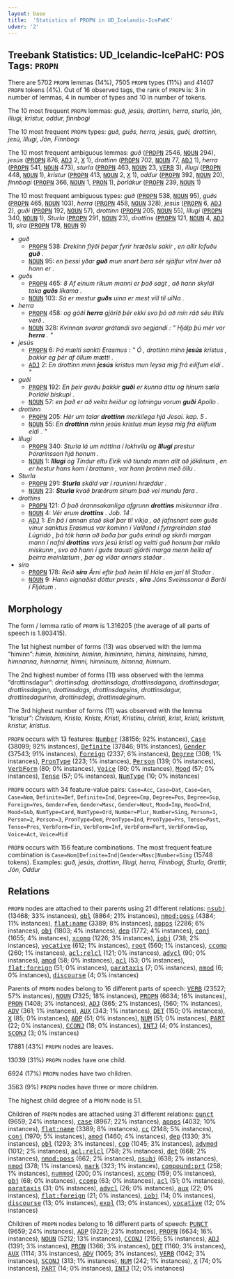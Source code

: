 ```yaml
---
layout: base
title:  'Statistics of PROPN in UD_Icelandic-IcePaHC'
udver: '2'
---
```


## Treebank Statistics: UD_Icelandic-IcePaHC: POS Tags: `PROPN`

There are 5702 `PROPN` lemmas (14%), 7505 `PROPN` types (11%) and 41407 `PROPN` tokens (4%).
Out of 16 observed tags, the rank of `PROPN` is: 3 in number of lemmas, 4 in number of types and 10 in number of tokens.

The 10 most frequent `PROPN` lemmas: <em>guð, jesús, drottinn, herra, sturla, jón, illugi, kristur, oddur, finnbogi</em>

The 10 most frequent `PROPN` types:  <em>guð, guðs, herra, jesús, guði, drottinn, jesú, Illugi, Jón, Finnbogi</em>

The 10 most frequent ambiguous lemmas: <em>guð</em> (<tt><a href="is_icepahc-pos-PROPN.html">PROPN</a></tt> 2546, <tt><a href="is_icepahc-pos-NOUN.html">NOUN</a></tt> 294), <em>jesús</em> (<tt><a href="is_icepahc-pos-PROPN.html">PROPN</a></tt> 876, <tt><a href="is_icepahc-pos-ADJ.html">ADJ</a></tt> 2, <tt><a href="is_icepahc-pos-X.html">X</a></tt> 1), <em>drottinn</em> (<tt><a href="is_icepahc-pos-PROPN.html">PROPN</a></tt> 702, <tt><a href="is_icepahc-pos-NOUN.html">NOUN</a></tt> 77, <tt><a href="is_icepahc-pos-ADJ.html">ADJ</a></tt> 1), <em>herra</em> (<tt><a href="is_icepahc-pos-PROPN.html">PROPN</a></tt> 541, <tt><a href="is_icepahc-pos-NOUN.html">NOUN</a></tt> 473), <em>sturla</em> (<tt><a href="is_icepahc-pos-PROPN.html">PROPN</a></tt> 463, <tt><a href="is_icepahc-pos-NOUN.html">NOUN</a></tt> 23, <tt><a href="is_icepahc-pos-VERB.html">VERB</a></tt> 3), <em>illugi</em> (<tt><a href="is_icepahc-pos-PROPN.html">PROPN</a></tt> 448, <tt><a href="is_icepahc-pos-NOUN.html">NOUN</a></tt> 1), <em>kristur</em> (<tt><a href="is_icepahc-pos-PROPN.html">PROPN</a></tt> 413, <tt><a href="is_icepahc-pos-NOUN.html">NOUN</a></tt> 2, <tt><a href="is_icepahc-pos-X.html">X</a></tt> 1), <em>oddur</em> (<tt><a href="is_icepahc-pos-PROPN.html">PROPN</a></tt> 392, <tt><a href="is_icepahc-pos-NOUN.html">NOUN</a></tt> 20), <em>finnbogi</em> (<tt><a href="is_icepahc-pos-PROPN.html">PROPN</a></tt> 366, <tt><a href="is_icepahc-pos-NOUN.html">NOUN</a></tt> 1, <tt><a href="is_icepahc-pos-PRON.html">PRON</a></tt> 1), <em>þorlákur</em> (<tt><a href="is_icepahc-pos-PROPN.html">PROPN</a></tt> 239, <tt><a href="is_icepahc-pos-NOUN.html">NOUN</a></tt> 1)

The 10 most frequent ambiguous types:  <em>guð</em> (<tt><a href="is_icepahc-pos-PROPN.html">PROPN</a></tt> 538, <tt><a href="is_icepahc-pos-NOUN.html">NOUN</a></tt> 95), <em>guðs</em> (<tt><a href="is_icepahc-pos-PROPN.html">PROPN</a></tt> 465, <tt><a href="is_icepahc-pos-NOUN.html">NOUN</a></tt> 103), <em>herra</em> (<tt><a href="is_icepahc-pos-PROPN.html">PROPN</a></tt> 458, <tt><a href="is_icepahc-pos-NOUN.html">NOUN</a></tt> 328), <em>jesús</em> (<tt><a href="is_icepahc-pos-PROPN.html">PROPN</a></tt> 6, <tt><a href="is_icepahc-pos-ADJ.html">ADJ</a></tt> 2), <em>guði</em> (<tt><a href="is_icepahc-pos-PROPN.html">PROPN</a></tt> 192, <tt><a href="is_icepahc-pos-NOUN.html">NOUN</a></tt> 57), <em>drottinn</em> (<tt><a href="is_icepahc-pos-PROPN.html">PROPN</a></tt> 205, <tt><a href="is_icepahc-pos-NOUN.html">NOUN</a></tt> 55), <em>Illugi</em> (<tt><a href="is_icepahc-pos-PROPN.html">PROPN</a></tt> 340, <tt><a href="is_icepahc-pos-NOUN.html">NOUN</a></tt> 1), <em>Sturla</em> (<tt><a href="is_icepahc-pos-PROPN.html">PROPN</a></tt> 291, <tt><a href="is_icepahc-pos-NOUN.html">NOUN</a></tt> 23), <em>drottins</em> (<tt><a href="is_icepahc-pos-PROPN.html">PROPN</a></tt> 121, <tt><a href="is_icepahc-pos-NOUN.html">NOUN</a></tt> 4, <tt><a href="is_icepahc-pos-ADJ.html">ADJ</a></tt> 1), <em>síra</em> (<tt><a href="is_icepahc-pos-PROPN.html">PROPN</a></tt> 178, <tt><a href="is_icepahc-pos-NOUN.html">NOUN</a></tt> 9)


* <em>guð</em>
  * <tt><a href="is_icepahc-pos-PROPN.html">PROPN</a></tt> 538: <em>Drekinn flýði þegar fyrir hræðslu sakir , en allir lofuðu <b>guð</b> .</em>
  * <tt><a href="is_icepahc-pos-NOUN.html">NOUN</a></tt> 95: <em>en þessi yðar <b>guð</b> mun snart bera sér sjálfur vitni hver að hann er .</em>
* <em>guðs</em>
  * <tt><a href="is_icepahc-pos-PROPN.html">PROPN</a></tt> 465: <em>8 Af einum ríkum manni er það sagt , að hann skyldi taka <b>guðs</b> líkama .</em>
  * <tt><a href="is_icepahc-pos-NOUN.html">NOUN</a></tt> 103: <em>Sá er mestur <b>guðs</b> uina er mest vill til uiNa .</em>
* <em>herra</em>
  * <tt><a href="is_icepahc-pos-PROPN.html">PROPN</a></tt> 458: <em>og góði <b>herra</b> gjörið þér ekki svo þó að mín ráð séu lítils verð .</em>
  * <tt><a href="is_icepahc-pos-NOUN.html">NOUN</a></tt> 328: <em>Kvinnan svarar grátandi svo segjandi : " Hjálp þú mér vor <b>herra</b> . "</em>
* <em>jesús</em>
  * <tt><a href="is_icepahc-pos-PROPN.html">PROPN</a></tt> 6: <em>Þá mælti sankti Erasmus : " Ó , drottinn minn <b>jesús</b> kristus , þakkir eg þér af öllum mætti .</em>
  * <tt><a href="is_icepahc-pos-ADJ.html">ADJ</a></tt> 2: <em>En drottinn minn <b>jesús</b> kristus mun leysa mig frá eilífum eldi . "</em>
* <em>guði</em>
  * <tt><a href="is_icepahc-pos-PROPN.html">PROPN</a></tt> 192: <em>En þeir gerðu þakkir <b>guði</b> er kunna áttu og hinum sæla Þorláki biskupi .</em>
  * <tt><a href="is_icepahc-pos-NOUN.html">NOUN</a></tt> 57: <em>en það er að veita heiður og lotningu vorum <b>guði</b> Apollo .</em>
* <em>drottinn</em>
  * <tt><a href="is_icepahc-pos-PROPN.html">PROPN</a></tt> 205: <em>Hér um talar <b>drottinn</b> merkilega hjá Jesai. kap. 5 .</em>
  * <tt><a href="is_icepahc-pos-NOUN.html">NOUN</a></tt> 55: <em>En <b>drottinn</b> minn jesús kristus mun leysa mig frá eilífum eldi . "</em>
* <em>Illugi</em>
  * <tt><a href="is_icepahc-pos-PROPN.html">PROPN</a></tt> 340: <em>Sturla lá um nóttina í lokhvílu og <b>Illugi</b> prestur Þórarinsson hjá honum .</em>
  * <tt><a href="is_icepahc-pos-NOUN.html">NOUN</a></tt> 1: <em><b>Illugi</b> og Tindur eltu Eirík við tíunda mann allt að jöklinum , en er hestur hans kom í brattann , var hann þrotinn með öllu .</em>
* <em>Sturla</em>
  * <tt><a href="is_icepahc-pos-PROPN.html">PROPN</a></tt> 291: <em><b>Sturla</b> skáld var í rauninni hræddur .</em>
  * <tt><a href="is_icepahc-pos-NOUN.html">NOUN</a></tt> 23: <em><b>Sturla</b> kvað bræðrum sínum það vel mundu fara .</em>
* <em>drottins</em>
  * <tt><a href="is_icepahc-pos-PROPN.html">PROPN</a></tt> 121: <em>Ó það órannsakanliga afgrunn <b>drottins</b> miskunnar iðra .</em>
  * <tt><a href="is_icepahc-pos-NOUN.html">NOUN</a></tt> 4: <em>Vér erum <b>drottins</b> . Job. 14 .</em>
  * <tt><a href="is_icepahc-pos-ADJ.html">ADJ</a></tt> 1: <em>En þá í annan stað skal þar til víkja , að jafnsnart sem guðs vinur sanktus Erasmus var kominn í Vallland í fyrrgreindan stað Lúgridó , þá tók hann að boða þar guðs erindi og skírði margan mann í nafni <b>drottins</b> vors jesú kristi og veitti guð honum þar mikla miskunn , svo að hann í guðs trausti gjörði marga menn heila af þeirra meinlætum , þar og víðar annars staðar .</em>
* <em>síra</em>
  * <tt><a href="is_icepahc-pos-PROPN.html">PROPN</a></tt> 178: <em>Reið <b>síra</b> Árni eftir það heim til Hóla en jarl til Staðar .</em>
  * <tt><a href="is_icepahc-pos-NOUN.html">NOUN</a></tt> 9: <em>Hann eignaðist dóttur prests , <b>síra</b> Jóns Sveinssonar á Barði í Fljótum .</em>

## Morphology

The form / lemma ratio of `PROPN` is 1.316205 (the average of all parts of speech is 1.803415).

The 1st highest number of forms (13) was observed with the lemma “himinn”: <em>himin, himininn, himinn, himinninn, himins, himinsins, himna, himnanna, himnarnir, himni, himninum, himnna, himnum</em>.

The 2nd highest number of forms (11) was observed with the lemma “drottinsdagur”: <em>drottinsdag, drottinsdaga, drottinsdagana, drottinsdagar, drottinsdaginn, drottinsdags, drottinsdagsins, drottinsdagur, drottinsdagurinn, drottinsdegi, drottinsdeginum</em>.

The 3rd highest number of forms (11) was observed with the lemma “kristur”: <em>Christum, Kristo, Krists, Kristí, Kristínu, christi, krist, kristi, kristum, kristur, kristus</em>.

`PROPN` occurs with 13 features: <tt><a href="is_icepahc-feat-Number.html">Number</a></tt> (38156; 92% instances), <tt><a href="is_icepahc-feat-Case.html">Case</a></tt> (38099; 92% instances), <tt><a href="is_icepahc-feat-Definite.html">Definite</a></tt> (37846; 91% instances), <tt><a href="is_icepahc-feat-Gender.html">Gender</a></tt> (37543; 91% instances), <tt><a href="is_icepahc-feat-Foreign.html">Foreign</a></tt> (2337; 6% instances), <tt><a href="is_icepahc-feat-Degree.html">Degree</a></tt> (308; 1% instances), <tt><a href="is_icepahc-feat-PronType.html">PronType</a></tt> (223; 1% instances), <tt><a href="is_icepahc-feat-Person.html">Person</a></tt> (139; 0% instances), <tt><a href="is_icepahc-feat-VerbForm.html">VerbForm</a></tt> (80; 0% instances), <tt><a href="is_icepahc-feat-Voice.html">Voice</a></tt> (80; 0% instances), <tt><a href="is_icepahc-feat-Mood.html">Mood</a></tt> (57; 0% instances), <tt><a href="is_icepahc-feat-Tense.html">Tense</a></tt> (57; 0% instances), <tt><a href="is_icepahc-feat-NumType.html">NumType</a></tt> (10; 0% instances)

`PROPN` occurs with 34 feature-value pairs: `Case=Acc`, `Case=Dat`, `Case=Gen`, `Case=Nom`, `Definite=Def`, `Definite=Ind`, `Degree=Cmp`, `Degree=Pos`, `Degree=Sup`, `Foreign=Yes`, `Gender=Fem`, `Gender=Masc`, `Gender=Neut`, `Mood=Imp`, `Mood=Ind`, `Mood=Sub`, `NumType=Card`, `NumType=Ord`, `Number=Plur`, `Number=Sing`, `Person=1`, `Person=2`, `Person=3`, `PronType=Dem`, `PronType=Ind`, `PronType=Prs`, `Tense=Past`, `Tense=Pres`, `VerbForm=Fin`, `VerbForm=Inf`, `VerbForm=Part`, `VerbForm=Sup`, `Voice=Act`, `Voice=Mid`

`PROPN` occurs with 156 feature combinations.
The most frequent feature combination is `Case=Nom|Definite=Ind|Gender=Masc|Number=Sing` (15748 tokens).
Examples: <em>guð, jesús, drottinn, Illugi, herra, Finnbogi, Sturla, Grettir, Jón, Oddur</em>


## Relations

`PROPN` nodes are attached to their parents using 21 different relations: <tt><a href="is_icepahc-dep-nsubj.html">nsubj</a></tt> (13468; 33% instances), <tt><a href="is_icepahc-dep-obl.html">obl</a></tt> (8864; 21% instances), <tt><a href="is_icepahc-dep-nmod-poss.html">nmod:poss</a></tt> (4384; 11% instances), <tt><a href="is_icepahc-dep-flat-name.html">flat:name</a></tt> (3389; 8% instances), <tt><a href="is_icepahc-dep-appos.html">appos</a></tt> (2286; 6% instances), <tt><a href="is_icepahc-dep-obj.html">obj</a></tt> (1803; 4% instances), <tt><a href="is_icepahc-dep-dep.html">dep</a></tt> (1772; 4% instances), <tt><a href="is_icepahc-dep-conj.html">conj</a></tt> (1655; 4% instances), <tt><a href="is_icepahc-dep-xcomp.html">xcomp</a></tt> (1226; 3% instances), <tt><a href="is_icepahc-dep-iobj.html">iobj</a></tt> (738; 2% instances), <tt><a href="is_icepahc-dep-vocative.html">vocative</a></tt> (612; 1% instances), <tt><a href="is_icepahc-dep-root.html">root</a></tt> (560; 1% instances), <tt><a href="is_icepahc-dep-ccomp.html">ccomp</a></tt> (260; 1% instances), <tt><a href="is_icepahc-dep-acl-relcl.html">acl:relcl</a></tt> (121; 0% instances), <tt><a href="is_icepahc-dep-advcl.html">advcl</a></tt> (90; 0% instances), <tt><a href="is_icepahc-dep-amod.html">amod</a></tt> (58; 0% instances), <tt><a href="is_icepahc-dep-acl.html">acl</a></tt> (53; 0% instances), <tt><a href="is_icepahc-dep-flat-foreign.html">flat:foreign</a></tt> (51; 0% instances), <tt><a href="is_icepahc-dep-parataxis.html">parataxis</a></tt> (7; 0% instances), <tt><a href="is_icepahc-dep-nmod.html">nmod</a></tt> (6; 0% instances), <tt><a href="is_icepahc-dep-discourse.html">discourse</a></tt> (4; 0% instances)

Parents of `PROPN` nodes belong to 16 different parts of speech: <tt><a href="is_icepahc-pos-VERB.html">VERB</a></tt> (23527; 57% instances), <tt><a href="is_icepahc-pos-NOUN.html">NOUN</a></tt> (7325; 18% instances), <tt><a href="is_icepahc-pos-PROPN.html">PROPN</a></tt> (6634; 16% instances), <tt><a href="is_icepahc-pos-PRON.html">PRON</a></tt> (1408; 3% instances), <tt><a href="is_icepahc-pos-ADJ.html">ADJ</a></tt> (865; 2% instances),  (560; 1% instances), <tt><a href="is_icepahc-pos-ADV.html">ADV</a></tt> (361; 1% instances), <tt><a href="is_icepahc-pos-AUX.html">AUX</a></tt> (343; 1% instances), <tt><a href="is_icepahc-pos-DET.html">DET</a></tt> (150; 0% instances), <tt><a href="is_icepahc-pos-X.html">X</a></tt> (85; 0% instances), <tt><a href="is_icepahc-pos-ADP.html">ADP</a></tt> (51; 0% instances), <tt><a href="is_icepahc-pos-NUM.html">NUM</a></tt> (51; 0% instances), <tt><a href="is_icepahc-pos-PART.html">PART</a></tt> (22; 0% instances), <tt><a href="is_icepahc-pos-CCONJ.html">CCONJ</a></tt> (18; 0% instances), <tt><a href="is_icepahc-pos-INTJ.html">INTJ</a></tt> (4; 0% instances), <tt><a href="is_icepahc-pos-SCONJ.html">SCONJ</a></tt> (3; 0% instances)

17881 (43%) `PROPN` nodes are leaves.

13039 (31%) `PROPN` nodes have one child.

6924 (17%) `PROPN` nodes have two children.

3563 (9%) `PROPN` nodes have three or more children.

The highest child degree of a `PROPN` node is 51.

Children of `PROPN` nodes are attached using 31 different relations: <tt><a href="is_icepahc-dep-punct.html">punct</a></tt> (9659; 24% instances), <tt><a href="is_icepahc-dep-case.html">case</a></tt> (8967; 22% instances), <tt><a href="is_icepahc-dep-appos.html">appos</a></tt> (4032; 10% instances), <tt><a href="is_icepahc-dep-flat-name.html">flat:name</a></tt> (3389; 8% instances), <tt><a href="is_icepahc-dep-cc.html">cc</a></tt> (2148; 5% instances), <tt><a href="is_icepahc-dep-conj.html">conj</a></tt> (1970; 5% instances), <tt><a href="is_icepahc-dep-amod.html">amod</a></tt> (1460; 4% instances), <tt><a href="is_icepahc-dep-dep.html">dep</a></tt> (1330; 3% instances), <tt><a href="is_icepahc-dep-obl.html">obl</a></tt> (1293; 3% instances), <tt><a href="is_icepahc-dep-cop.html">cop</a></tt> (1045; 3% instances), <tt><a href="is_icepahc-dep-advmod.html">advmod</a></tt> (1012; 2% instances), <tt><a href="is_icepahc-dep-acl-relcl.html">acl:relcl</a></tt> (758; 2% instances), <tt><a href="is_icepahc-dep-det.html">det</a></tt> (668; 2% instances), <tt><a href="is_icepahc-dep-nmod-poss.html">nmod:poss</a></tt> (662; 2% instances), <tt><a href="is_icepahc-dep-nsubj.html">nsubj</a></tt> (638; 2% instances), <tt><a href="is_icepahc-dep-nmod.html">nmod</a></tt> (378; 1% instances), <tt><a href="is_icepahc-dep-mark.html">mark</a></tt> (323; 1% instances), <tt><a href="is_icepahc-dep-compound-prt.html">compound:prt</a></tt> (258; 1% instances), <tt><a href="is_icepahc-dep-nummod.html">nummod</a></tt> (200; 0% instances), <tt><a href="is_icepahc-dep-xcomp.html">xcomp</a></tt> (159; 0% instances), <tt><a href="is_icepahc-dep-obj.html">obj</a></tt> (68; 0% instances), <tt><a href="is_icepahc-dep-ccomp.html">ccomp</a></tt> (63; 0% instances), <tt><a href="is_icepahc-dep-acl.html">acl</a></tt> (51; 0% instances), <tt><a href="is_icepahc-dep-parataxis.html">parataxis</a></tt> (31; 0% instances), <tt><a href="is_icepahc-dep-advcl.html">advcl</a></tt> (26; 0% instances), <tt><a href="is_icepahc-dep-aux.html">aux</a></tt> (22; 0% instances), <tt><a href="is_icepahc-dep-flat-foreign.html">flat:foreign</a></tt> (21; 0% instances), <tt><a href="is_icepahc-dep-iobj.html">iobj</a></tt> (14; 0% instances), <tt><a href="is_icepahc-dep-discourse.html">discourse</a></tt> (13; 0% instances), <tt><a href="is_icepahc-dep-expl.html">expl</a></tt> (13; 0% instances), <tt><a href="is_icepahc-dep-vocative.html">vocative</a></tt> (12; 0% instances)

Children of `PROPN` nodes belong to 16 different parts of speech: <tt><a href="is_icepahc-pos-PUNCT.html">PUNCT</a></tt> (9659; 24% instances), <tt><a href="is_icepahc-pos-ADP.html">ADP</a></tt> (9229; 23% instances), <tt><a href="is_icepahc-pos-PROPN.html">PROPN</a></tt> (6634; 16% instances), <tt><a href="is_icepahc-pos-NOUN.html">NOUN</a></tt> (5212; 13% instances), <tt><a href="is_icepahc-pos-CCONJ.html">CCONJ</a></tt> (2156; 5% instances), <tt><a href="is_icepahc-pos-ADJ.html">ADJ</a></tt> (1391; 3% instances), <tt><a href="is_icepahc-pos-PRON.html">PRON</a></tt> (1366; 3% instances), <tt><a href="is_icepahc-pos-DET.html">DET</a></tt> (1160; 3% instances), <tt><a href="is_icepahc-pos-AUX.html">AUX</a></tt> (1114; 3% instances), <tt><a href="is_icepahc-pos-ADV.html">ADV</a></tt> (1065; 3% instances), <tt><a href="is_icepahc-pos-VERB.html">VERB</a></tt> (1042; 3% instances), <tt><a href="is_icepahc-pos-SCONJ.html">SCONJ</a></tt> (313; 1% instances), <tt><a href="is_icepahc-pos-NUM.html">NUM</a></tt> (242; 1% instances), <tt><a href="is_icepahc-pos-X.html">X</a></tt> (74; 0% instances), <tt><a href="is_icepahc-pos-PART.html">PART</a></tt> (14; 0% instances), <tt><a href="is_icepahc-pos-INTJ.html">INTJ</a></tt> (12; 0% instances)

